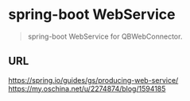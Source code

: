 # spring-boot WebService
> spring-boot WebService for QBWebConnector.

## URL
https://spring.io/guides/gs/producing-web-service/
https://my.oschina.net/u/2274874/blog/1594185
